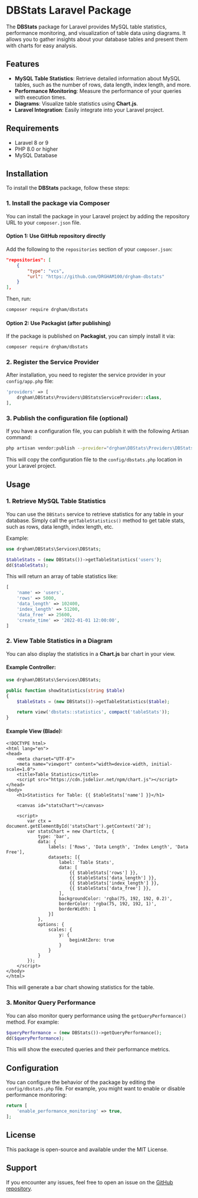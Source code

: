   # DBStats Laravel Package

The **DBStats** package for Laravel provides MySQL table statistics, performance monitoring, and visualization of table data using diagrams. It allows you to gather insights about your database tables and present them with charts for easy analysis.

## Features

- **MySQL Table Statistics**: Retrieve detailed information about MySQL tables, such as the number of rows, data length, index length, and more.
- **Performance Monitoring**: Measure the performance of your queries with execution times.
- **Diagrams**: Visualize table statistics using **Chart.js**.
- **Laravel Integration**: Easily integrate into your Laravel project.

## Requirements

- Laravel 8 or 9
- PHP 8.0 or higher
- MySQL Database

## Installation

To install the **DBStats** package, follow these steps:

### 1. Install the package via Composer

You can install the package in your Laravel project by adding the repository URL to your `composer.json` file.

#### Option 1: Use GitHub repository directly

Add the following to the `repositories` section of your `composer.json`:

```json
"repositories": [
    {
        "type": "vcs",
        "url": "https://github.com/DRGHAM100/drgham-dbstats"
    }
],
```

Then, run:

```bash
composer require drgham/dbstats
```

#### Option 2: Use Packagist (after publishing)

If the package is published on **Packagist**, you can simply install it via:

```bash
composer require drgham/dbstats
```

### 2. Register the Service Provider

After installation, you need to register the service provider in your `config/app.php` file:

```php
'providers' => [
    drgham\DBStats\Providers\DBStatsServiceProvider::class,
],
```

### 3. Publish the configuration file (optional)

If you have a configuration file, you can publish it with the following Artisan command:

```bash
php artisan vendor:publish --provider="drgham\DBStats\Providers\DBStatsServiceProvider"
```

This will copy the configuration file to the `config/dbstats.php` location in your Laravel project.

## Usage

### 1. Retrieve MySQL Table Statistics

You can use the `DBStats` service to retrieve statistics for any table in your database. Simply call the `getTableStatistics()` method to get table stats, such as rows, data length, index length, etc.

Example:

```php
use drgham\DBStats\Services\DBStats;

$tableStats = (new DBStats())->getTableStatistics('users');
dd($tableStats);
```

This will return an array of table statistics like:

```php
[
    'name' => 'users',
    'rows' => 5000,
    'data_length' => 102400,
    'index_length' => 51200,
    'data_free' => 25600,
    'create_time' => '2022-01-01 12:00:00',
]
```

### 2. View Table Statistics in a Diagram

You can also display the statistics in a **Chart.js** bar chart in your view.

#### Example Controller:

```php
use drgham\DBStats\Services\DBStats;

public function showStatistics(string $table)
{
    $tableStats = (new DBStats())->getTableStatistics($table);

    return view('dbstats::statistics', compact('tableStats'));
}
```

#### Example View (Blade):

```blade
<!DOCTYPE html>
<html lang="en">
<head>
    <meta charset="UTF-8">
    <meta name="viewport" content="width=device-width, initial-scale=1.0">
    <title>Table Statistics</title>
    <script src="https://cdn.jsdelivr.net/npm/chart.js"></script>
</head>
<body>
    <h1>Statistics for Table: {{ $tableStats['name'] }}</h1>

    <canvas id="statsChart"></canvas>

    <script>
        var ctx = document.getElementById('statsChart').getContext('2d');
        var statsChart = new Chart(ctx, {
            type: 'bar',
            data: {
                labels: ['Rows', 'Data Length', 'Index Length', 'Data Free'],
                datasets: [{
                    label: 'Table Stats',
                    data: [
                        {{ $tableStats['rows'] }},
                        {{ $tableStats['data_length'] }},
                        {{ $tableStats['index_length'] }},
                        {{ $tableStats['data_free'] }},
                    ],
                    backgroundColor: 'rgba(75, 192, 192, 0.2)',
                    borderColor: 'rgba(75, 192, 192, 1)',
                    borderWidth: 1
                }]
            },
            options: {
                scales: {
                    y: {
                        beginAtZero: true
                    }
                }
            }
        });
    </script>
</body>
</html>
```

This will generate a bar chart showing statistics for the table.

### 3. Monitor Query Performance

You can also monitor query performance using the `getQueryPerformance()` method. For example:

```php
$queryPerformance = (new DBStats())->getQueryPerformance();
dd($queryPerformance);
```

This will show the executed queries and their performance metrics.

## Configuration

You can configure the behavior of the package by editing the `config/dbstats.php` file. For example, you might want to enable or disable performance monitoring:

```php
return [
    'enable_performance_monitoring' => true,
];
```

## License

This package is open-source and available under the MIT License.

## Support

If you encounter any issues, feel free to open an issue on the [GitHub repository](https://github.com/DRGHAM100/drgham-dbstats/issues).
